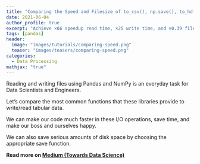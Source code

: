 ```yaml
---
title: "Comparing the Speed and Filesize of to_csv(), np.save(), to_hdf(), and to_pickle() Functions"
date: 2021-06-04
author_profile: true
excerpt: "Achieve ×66 speedup read time, ×25 write time, and ×0.39 filesize on your daily I/O operations."
tags: [pandas]
header:
  image: "images/tutorials/comparing-speed.png"
  teaser: "images/teasers/comparing-speed.png"
categories:
  - Data Processing
mathjax: "true"
---
```


Reading and writing files using Pandas and NumPy is an everyday task for Data Scientists and Engineers.

Let’s compare the most common functions that these libraries provide to write/read tabular data.

We can make our code much faster in these I/O operations, save time, and make our boss and ourselves happy.

We can also save serious amounts of disk space by choosing the appropriate save function.

**Read more on [Medium (Towards Data Science)](https://towardsdatascience.com/comparing-the-speed-and-filesize-of-to-csv-np-save-to-hdf-to-pickle-functions-6c53a6a3fc82)**
